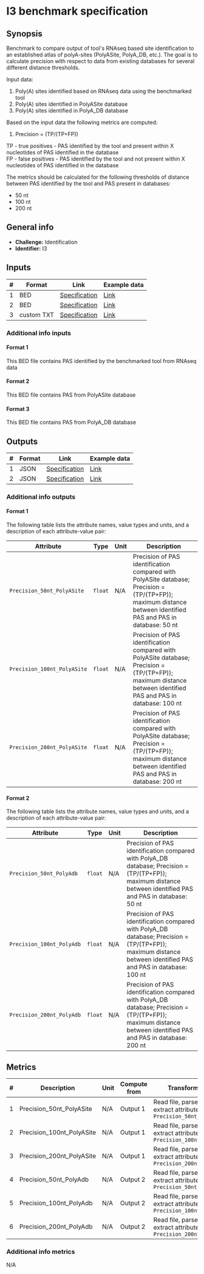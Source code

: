 # I3 benchmark specification

## Synopsis

Benchmark to compare output of tool's RNAseq based site identification to an established atlas of polyA-sites (PolyASite, PolyA_DB, etc.). The goal is to calculate precision with respect to data from existing databases for several different distance thresholds.

Input data:

1. Poly(A) sites identified based on RNAseq data using the benchmarked tool
2. Poly(A) sites identified in PolyASite database
3. Poly(A) sites identified in PolyA_DB database

Based on the input data the following metrics are computed:

1. Precision = (TP/(TP+FP))

TP - true positives - PAS identified by the tool and present within X nucleotides of PAS identified in the database  
FP - false positives  - PAS identified by the tool and not present within X nucleotides of PAS identified in the database

The metrics should be calculated for the following thresholds of distance between PAS identified by the tool and PAS present in databases:

- 50 nt
- 100 nt
- 200 nt


## General info

* **Challenge:** Identification
* **Identifier:** I3

## Inputs

| # | Format | Link | Example data |
  | --- | --- | --- | --- |
  | 1 | BED | [Specification][spec-bed] | [Link][in1] |
  | 2 | BED | [Specification][spec-bed-polyAsite] | [Link][in2] |
  | 3 | custom TXT | [Specification][spec-custom-polyAdb] | [Link][in3] |

### Additional info inputs
  
#### Format 1

This BED file contains PAS identified by the benchmarked tool from RNAseq data

#### Format 2

This BED file contains PAS from PolyASite database

#### Format 3

This BED file contains PAS from PolyA_DB database


## Outputs

| # | Format | Link | Example data |
  | --- | --- | --- | --- |
  | 1 | JSON | [Specification][spec-json] | [Link][out1] |
  | 2 | JSON | [Specification][spec-json] | [Link][out2] |
  
### Additional info outputs

#### Format 1
  
  The following table lists the attribute names, value types and units, and a
description of each attribute-value pair:
  
  | Attribute | Type | Unit | Description |
  | --- | --- | --- | --- |
  | `Precision_50nt_PolyASite` | `float` | N/A | Precision of PAS identification compared with PolyASite database; Precision = (TP/(TP+FP)); maximum distance between identified PAS and PAS in database: 50 nt |
  | `Precision_100nt_PolyASite` | `float` | N/A | Precision of PAS identification compared with PolyASite database; Precision = (TP/(TP+FP)); maximum distance between identified PAS and PAS in database: 100 nt |
  | `Precision_200nt_PolyASite` | `float` | N/A | Precision of PAS identification compared with PolyASite database; Precision = (TP/(TP+FP)); maximum distance between identified PAS and PAS in database: 200 nt |

#### Format 2
  
  The following table lists the attribute names, value types and units, and a
description of each attribute-value pair:
  
  | Attribute | Type | Unit | Description |
  | --- | --- | --- | --- |
  | `Precision_50nt_PolyAdb` | `float` | N/A | Precision of PAS identification compared with PolyA_DB database; Precision = (TP/(TP+FP)); maximum distance between identified PAS and PAS in database: 50 nt |
  | `Precision_100nt_PolyAdb` | `float` | N/A | Precision of PAS identification compared with PolyA_DB database; Precision = (TP/(TP+FP)); maximum distance between identified PAS and PAS in database: 100 nt |
  | `Precision_200nt_PolyAdb` | `float` | N/A | Precision of PAS identification compared with PolyA_DB database; Precision = (TP/(TP+FP)); maximum distance between identified PAS and PAS in database: 200 nt |
  
## Metrics
  
  | # | Description | Unit | Compute from | Transformations | Type after transformations | Additional comments |
  | --- | --- | --- | --- | --- | --- | --- |
  | 1 | Precision_50nt_PolyASite | N/A | Output 1 | Read file, parse JSON and extract attribute `Precision_50nt_PolyASite` | `vector` | N/A |
  | 2 | Precision_100nt_PolyASite | N/A | Output 1 | Read file, parse JSON and extract attribute `Precision_100nt_PolyASite` | `vector` | N/A |
  | 3 | Precision_200nt_PolyASite | N/A | Output 1 | Read file, parse JSON and extract attribute `Precision_200nt_PolyASite` | `vector` | N/A |
  | 4 | Precision_50nt_PolyAdb | N/A | Output 2 | Read file, parse JSON and extract attribute `Precision_50nt_PolyAdb` | `vector` | N/A |
  | 5 | Precision_100nt_PolyAdb | N/A | Output 2 | Read file, parse JSON and extract attribute `Precision_100nt_PolyAdb` | `vector` | N/A |
  | 6 | Precision_200nt_PolyAdb | N/A | Output 2 | Read file, parse JSON and extract attribute `Precision_200nt_PolyAdb` | `vector` | N/A |
  
### Additional info metrics
  
  N/A

[//]: # (References)
  
  [in1]: ./example_files/input1.bed
[in2]: ./example_files/input2.bed
[in3]: ./example_files/input3.bed

[out1]: ./example_files/output1.json
[out2]: ./example_files/output2.json
[spec-json]: <https://www.ecma-international.org/publications-and-standards/standards/ecma-404/>
  [spec-bed]: <https://genome.ucsc.edu/FAQ/FAQformat.html#format1>
  [spec-bed-polyAsite]: <https://polyasite.unibas.ch/atlas>
  [spec-custom-polyAdb]: <https://exon.apps.wistar.org/polya_db/v3/download/3.2/readme.txt>
  